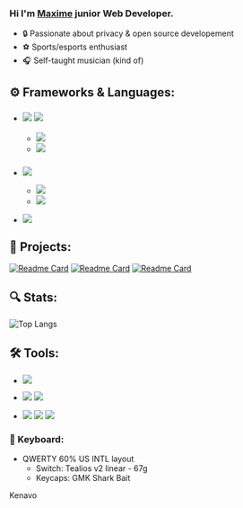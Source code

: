  ### Hi I'm [Maxime](https://www.maxime-dias.fr) junior Web Developer.

* :lock: Passionate about privacy & open source developement
* :soccer: Sports/esports enthusiast
* :headphones: Self-taught musician (kind of)

## :gear: Frameworks & Languages: 
* ### ![](https://img.shields.io/badge/Angular-DD0031?style=for-the-badge&logo=angular&logoColor=white) ![](https://img.shields.io/badge/React-20232A?style=for-the-badge&logo=react&logoColor=61DAFB)
  * ![](https://img.shields.io/badge/TypeScript-007ACC?style=for-the-badge&logo=typescript&logoColor=white)
  * ![](https://img.shields.io/badge/JavaScript-F7DF1E?style=for-the-badge&logo=javascript&logoColor=black)

* ### ![](https://img.shields.io/badge/Spring-6DB33F?style=for-the-badge&logo=spring&logoColor=white)
  * ![](https://img.shields.io/badge/Java-ED8B00?style=for-the-badge&logo=java&logoColor=white) 
  * ![](https://img.shields.io/badge/Kotlin-0095D5?&style=for-the-badge&logo=kotlin&logoColor=white)

* ![](https://img.shields.io/badge/Sass-CC6699?style=for-the-badge&logo=sass&logoColor=white)

## :construction: Projects: 
[![Readme Card](https://github-readme-stats.vercel.app/api/pin/?username=RangoDisco&repo=Aurinko&theme=ayu-mirage)](https://github.com/RangoDisco/Aurinko)
[![Readme Card](https://github-readme-stats.vercel.app/api/pin/?username=RangoDisco&repo=Tjunami&theme=ayu-mirage)](https://github.com/RangoDisco/Tjunami)
[![Readme Card](https://github-readme-stats.vercel.app/api/pin/?username=RangoDisco&repo=Ohto&theme=ayu-mirage)](https://github.com/RangoDisco/Ohto)

## :mag: Stats:

![Top Langs](https://github-readme-stats.vercel.app/api/top-langs/?username=RangoDisco&layout=compact&theme=ayu-mirage)

## 🛠️ Tools: 
* ![](https://img.shields.io/badge/Git-F05032?style=for-the-badge&logo=git&logoColor=white)
* ![](https://img.shields.io/badge/Linux-FCC624?style=for-the-badge&logo=linux&logoColor=black) ![](https://img.shields.io/badge/Windows-0078D6?style=for-the-badge&logo=windows&logoColor=white)

* ![](https://img.shields.io/badge/Visual_Studio_Code-0078D4?style=for-the-badge&logo=visual%20studio%20code&logoColor=white) ![](https://img.shields.io/badge/IntelliJIDEA-000000.svg?style=for-the-badge&logo=intellij-idea&logoColor=white) ![](https://img.shields.io/badge/Eclipse-2C2255?style=for-the-badge&logo=eclipse&logoColor=white)


### :gem: Keyboard: 
* QWERTY 60% US INTL layout
  * Switch: Tealios v2 linear - 67g
  * Keycaps: GMK Shark Bait


Kenavo
